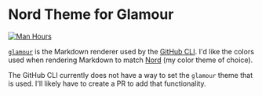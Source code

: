 # Nord Theme for Glamour

[![Man Hours](https://img.shields.io/endpoint?url=https%3A%2F%2Fmh.%3Eessemillar.com%2Fhours%3Frepo%3Dhttps%3A%2F%2Fgithub.com%2Fjessemillar%2Fnord-glamour-theme.git)](https://jessemillar.com/r/man-hours)

[`glamour`](https://github.com/charmbracelet/glamour) is the Markdown renderer used by the [GitHub CLI](https://github.com/cli/cli). I'd like the colors used when rendering Markdown to match [Nord](https://www.nordtheme.com/) (my color theme of choice).

The GitHub CLI currently does not have a way to set the `glamour` theme that is used. I'll likely have to create a PR to add that functionality.
